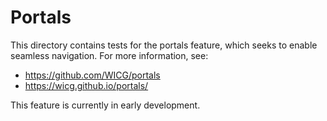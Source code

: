 # Portals

This directory contains tests for the portals feature, which seeks to enable
seamless navigation. For more information, see:

* https://github.com/WICG/portals
* https://wicg.github.io/portals/

This feature is currently in early development.
